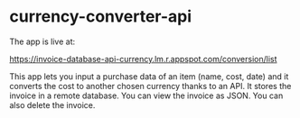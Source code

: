 # currency-converter-api


The app is live at:

https://invoice-database-api-currency.lm.r.appspot.com/conversion/list

This app lets you input a purchase data of an item (name, cost, date) and it converts the cost to another chosen currency thanks to an API. It stores the invoice in a remote database. You can view the invoice as JSON. You can also delete the invoice.
